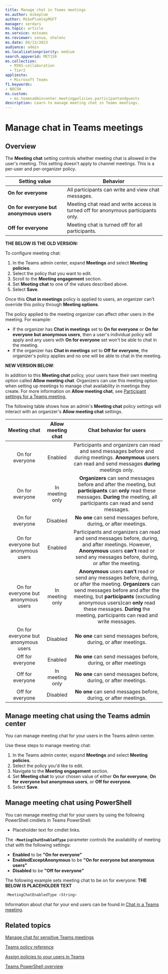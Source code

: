 ```yaml
--- 
title: Manage chat in Teams meetings
ms.author: mikeplum
author: MikePlumleyMSFT
manager: serdars
ms.topic: article
ms.service: msteams
ms.reviewer: sonua, shalenc
ms.date: 04/13/2023
audience: admin
ms.localizationpriority: medium
search.appverid: MET150
ms.collection: 
  - M365-collaboration
  - Tier2
appliesto: 
  - Microsoft Teams
f1.keywords:
- NOCSH
ms.custom: 
  - ms.teamsadmincenter.meetingpolicies.participantandguests
description: Learn to manage meeting chat in Teams meetings.
---
```


# Manage chat in Teams meetings

## Overview

The **Meeting chat** setting controls whether meeting chat is allowed in the user's meeting. This setting doesn't apply to channel meetings. This is a per-user and per-organizer policy.

|Setting value |Behavior  |
|---------|---------|
|**On for everyone**     | All participants can write and view chat messages. |
|**On for everyone but anonymous users**     | Meeting chat read and write access is turned off for anonymous participants only.  |
|**Off for everyone**     | Meeting chat is turned off for all participants.  |

**THE BELOW IS THE OLD VERSION:**

To configure meeting chat:

1. In the Teams admin center, expand **Meetings** and select **Meeting policies**.
1. Select the policy that you want to edit.
1. Scroll to the **Meeting engagement** section.
1. Set **Meeting chat** to one of the values described above.
1. Select **Save**.

Once this **Chat in meetings** policy is applied to users, an organizer can't override this policy through **Meeting options**.

The policy applied to the meeting organizer can affect other users in the meeting. For example:

- If the organizer has **Chat in meetings** set to **On for everyone** or **On for everyone but anonymous users**, then a user's individual policy will apply and any users with **On for everyone** set won't be able to chat in the meeting.
- If the organizer has **Chat in meetings** set to **Off for everyone**, the organizer's policy applies and no one will be able to chat in the meeting.


**NEW VERSION BELOW**:

In addition to this **Meeting chat** policy, your users have their own meeting option called **Allow meeting chat**. Organizers can use this meeting option when setting up meetings to manage chat availability in meetings they create. For more information on **Allow meeting chat**, see [Participant settings for a Teams meeting.](https://support.microsoft.com/office/participant-settings-for-a-teams-meeting-53261366-dbd5-45f9-aae9-a70e6354f88e)

The following table shows how an admin's **Meeting chat** policy settings will interact with an organizer's **Allow meeting chat** settings.

| Meeting chat | Allow meeting chat| Chat behavior for users|
|     :---:      |         :---:  |         :---:  |
| On for everyone   | Enabled | Participants and organizers can read and send messages before and during meetings. **Anonymous** users can read and send messages **during** meetings only.|
| On for everyone    | In meeting only | **Organizers** can send messages before and after the meeting, but **participants** can **only** read these messages. **During** the meeting, all participants can read and send messages.|
| On for everyone     | Disabled | **No one** can send messages before, during, or after meetings.|
| On for everyone but anonymous users   | Enabled | Participants and organizers can read and send messages before, during, and after meetings. However, **Anonymous** users **can’t** read or send any messages before, during, or after the meeting.|
| On for everyone but anonymous users     | In meeting only | **Anonymous** users **can’t** read or send any messages before, during, or after the meeting. **Organizers** can send messages before and after the meeting, but **participants** (excluding anonymous users)can **only** read these messages. **During** the meeting, participants can read and write messages.|
| On for everyone but anonymous users     | Disabled | **No one** can send messages before, during, or after meetings.|
| Off for everyone   | Enabled | **No one** can send messages before, during, or after meetings|
| Off for everyone    | In meeting only | **No one** can send messages before, during, or after meetings.|
| Off for everyone     | Disabled | **No one** can send messages before, during, or after meetings.|

## Manage meeting chat using the Teams admin center

You can manage meeting chat for your users in the Teams admin center.

Use these steps to manage meeting chat:

1. In the Teams admin center, expand **Meetings** and select **Meeting policies**.
1. Select the policy you'd like to edit.
1. Navigate to the **Meeting engagement** section.
1. Set **Meeting chat** to your chosen value of either  **On for everyone**, **On for everyone but anonymous users**, or  **Off for everyone**.
1. Select **Save**.

## Manage meeting chat using PowerShell

You can manage meeting chat for your users by using the following PowerShell cmdlets in Teams PowerShell:

- Placeholder text for cmdlet links.

The **`-MeetingChatEnabledType`** parameter controls the availability of meeting chat with the following settings:

- **Enabled** to be **"On for everyone"**
- **EnabledExceptAnonymous** to be **"On for everyone but anonymous users"**
- **Disabled** to be **"Off for everyone"**

The following example sets meeting chat to be on for everyone:
**THE BELOW IS PLACEHOLDER TEXT**

```PowerShell
-MeetingChatEnabledType <String>
```


Information about chat for your end users can be found in [Chat in a Teams meeting](https://support.microsoft.com/office/64e2cb91-8a11-4781-94ea-fbb23f2b922f).

## Related topics

[Manage chat for sensitive Teams meetings](manage-chat-sensitive-meetings.md)

[Teams policy reference](settings-policies-reference.md)

[Assign policies to your users in Teams](policy-assignment-overview.md)

[Teams PowerShell overview](teams-powershell-overview.md)
